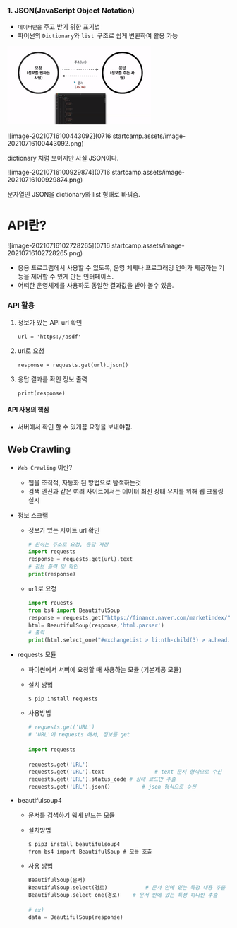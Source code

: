 

### 1. JSON(JavaScript Object Notation)

* `데이터만을` 주고 받기 위한 표기법
* 파이썬의 `Dictionary`와 `list `구조로 쉽게 변환하여 활용 가능



<img src="0716 startcamp.assets/image-20210716100146494.png" alt="image-20210716100146494" style="zoom:50%;" />



![image-20210716100443092](0716 startcamp.assets/image-20210716100443092.png)

dictionary 처럼 보이지만 사실 JSON이다.



![image-20210716100929874](0716 startcamp.assets/image-20210716100929874.png)

문자열인 JSON을 dictionary와 list 형태로 바꿔줌.



# API란?



![image-20210716102728265](0716 startcamp.assets/image-20210716102728265.png)

* 응용 프로그램에서 사용할 수 있도록, 운영 체제나 프로그래밍 언어가 제공하는 기능을 제어할 수 있게 만든 인터페이스. 
* 어떠한 운영체제를 사용하도 동일한 결과값을 받아 볼수 있음.

### API 활용

1. 정보가 있는 API url 확인

   ```
   url = 'https://asdf'
   ```

2. url로 요청

   ```
   response = requests.get(url).json()
   ```

3. 응답 결과를 확인 정보 출력

   ```
   print(response)
   ```

   

#### API 사용의 핵심

* 서버에서 확인 할 수 있게끔 요청을 보내야함.

##  Web Crawling

* `Web Crawling` 이란?

  * 웹을 조직적, 자동화 된 방법으로 탐색하는것
  * 검색 엔진과 같은 여러 사이트에서는 데이터 최신 상태 유지를 위해 웹 크롤링 실시

* 정보 스크랩

  * 정보가 있는 사이트 url 확인

    ```python
    # 원하는 주소로 요청, 응답 저장
    import requests
    response = requests.get(url).text
    # 정보 출력 및 확인
    print(response)
    ```

  * `url`로 요청

    ```python
    import reuests
    from bs4 import BeautifulSoup
    response = requests.get("https://finance.naver.com/marketindex/").text
    html= BeautifulSoup(response,'html.parser')
    # 출력
    print(html.select_one("#exchangeList > li:nth-child(3) > a.head.eur > div > span.value").text
    ```

* requests 모듈

  * 파이썬에서 서버에 요청할 때 사용하는 모듈 (기본제공 모듈)

  * 설치 방법

    ```
    $ pip install requests
    ```

  * 사용방법

    ```python
    # requests.get('URL')
    # 'URL'에 requests 해서, 정보를 get
    
    import requests
    
    requests.get('URL')
    requests.get('URL').text				# text 문서 형식으로 수신
    requests.get('URL').status_code # 상태 코드만 추출
    requests.get('URL').json()			# json 형식으로 수신
    ```

* beautifulsoup4

  * 문서를 검색하기 쉽게 만드는 모듈

  * 설치방법

    ```
    $ pip3 install beautifulsoup4
    from bs4 import BeautifulSoup # 모듈 호출
    ```

  * 사용 방법

    ```python
    BeautifulSoup(문서)
    BeautifulSoup.select(경로)			# 문서 안에 있는 특정 내용 추출
    BeautifulSoup.select_one(경로)	# 문서 안에 있는 특정 하나만 추출
    
    # ex)
    data = BeautifulSoup(response)
    ```

    

